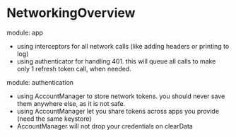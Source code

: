 # NetworkingOverview

module: app
 - using interceptors for all network calls (like adding headers or printing to log)
 - using authenticator for handling 401. this will queue all calls to make only 1 refresh token call, when needed.
 
module: authentication
 - using AccountManager to store network tokens. you should never save them anywhere else, as it is not safe.
 - using AccountManager let you share tokens across apps you provide (need the same keystore)
 - AccountManager will not drop your credentials on clearData
